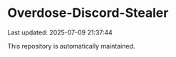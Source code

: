 # Overdose-Discord-Stealer

Last updated: 2025-07-09 21:37:44

This repository is automatically maintained.
